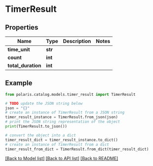 <!--

 Licensed to the Apache Software Foundation (ASF) under one
 or more contributor license agreements.  See the NOTICE file
 distributed with this work for additional information
 regarding copyright ownership.  The ASF licenses this file
 to you under the Apache License, Version 2.0 (the
 "License"); you may not use this file except in compliance
 with the License.  You may obtain a copy of the License at

   http://www.apache.org/licenses/LICENSE-2.0

 Unless required by applicable law or agreed to in writing,
 software distributed under the License is distributed on an
 "AS IS" BASIS, WITHOUT WARRANTIES OR CONDITIONS OF ANY
 KIND, either express or implied.  See the License for the
 specific language governing permissions and limitations
 under the License.

-->
# TimerResult

## Properties

Name | Type | Description | Notes
------------ | ------------- | ------------- | -------------
**time_unit** | **str** |  | 
**count** | **int** |  | 
**total_duration** | **int** |  | 

## Example

```python
from polaris.catalog.models.timer_result import TimerResult

# TODO update the JSON string below
json = "{}"
# create an instance of TimerResult from a JSON string
timer_result_instance = TimerResult.from_json(json)
# print the JSON string representation of the object
print(TimerResult.to_json())

# convert the object into a dict
timer_result_dict = timer_result_instance.to_dict()
# create an instance of TimerResult from a dict
timer_result_from_dict = TimerResult.from_dict(timer_result_dict)
```
[[Back to Model list]](../README.md#documentation-for-models) [[Back to API list]](../README.md#documentation-for-api-endpoints) [[Back to README]](../README.md)


